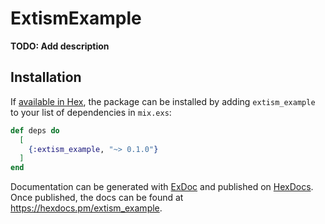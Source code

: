 # ExtismExample

**TODO: Add description**

## Installation

If [available in Hex](https://hex.pm/docs/publish), the package can be installed
by adding `extism_example` to your list of dependencies in `mix.exs`:

```elixir
def deps do
  [
    {:extism_example, "~> 0.1.0"}
  ]
end
```

Documentation can be generated with [ExDoc](https://github.com/elixir-lang/ex_doc)
and published on [HexDocs](https://hexdocs.pm). Once published, the docs can
be found at <https://hexdocs.pm/extism_example>.

